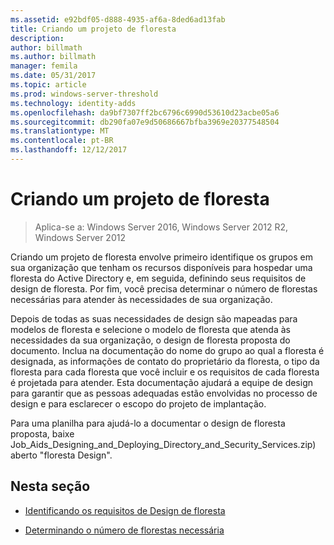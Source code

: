 ```yaml
---
ms.assetid: e92bdf05-d888-4935-af6a-8ded6ad13fab
title: Criando um projeto de floresta
description: 
author: billmath
ms.author: billmath
manager: femila
ms.date: 05/31/2017
ms.topic: article
ms.prod: windows-server-threshold
ms.technology: identity-adds
ms.openlocfilehash: da9bf7307ff2bc6796c6990d53610d23acbe05a6
ms.sourcegitcommit: db290fa07e9d50686667bfba3969e20377548504
ms.translationtype: MT
ms.contentlocale: pt-BR
ms.lasthandoff: 12/12/2017
---
```

# <a name="creating-a-forest-design"></a>Criando um projeto de floresta

>Aplica-se a: Windows Server 2016, Windows Server 2012 R2, Windows Server 2012

Criando um projeto de floresta envolve primeiro identifique os grupos em sua organização que tenham os recursos disponíveis para hospedar uma floresta do Active Directory e, em seguida, definindo seus requisitos de design de floresta. Por fim, você precisa determinar o número de florestas necessárias para atender às necessidades de sua organização.  
  
Depois de todas as suas necessidades de design são mapeadas para modelos de floresta e selecione o modelo de floresta que atenda às necessidades da sua organização, o design de floresta proposta do documento. Inclua na documentação do nome do grupo ao qual a floresta é designada, as informações de contato do proprietário da floresta, o tipo da floresta para cada floresta que você incluir e os requisitos de cada floresta é projetada para atender. Esta documentação ajudará a equipe de design para garantir que as pessoas adequadas estão envolvidas no processo de design e para esclarecer o escopo do projeto de implantação.  
  
Para uma planilha para ajudá-lo a documentar o design de floresta proposta, baixe Job_Aids_Designing_and_Deploying_Directory_and_Security_Services.zip) aberto "floresta Design".  
  
## <a name="in-this-section"></a>Nesta seção  
  
-   [Identificando os requisitos de Design de floresta](../../ad-ds/plan/Identifying-Forest-Design-Requirements.md)  
  
-   [Determinando o número de florestas necessária](../../ad-ds/plan/Determining-the-Number-of-Forests-Required.md)  
  


